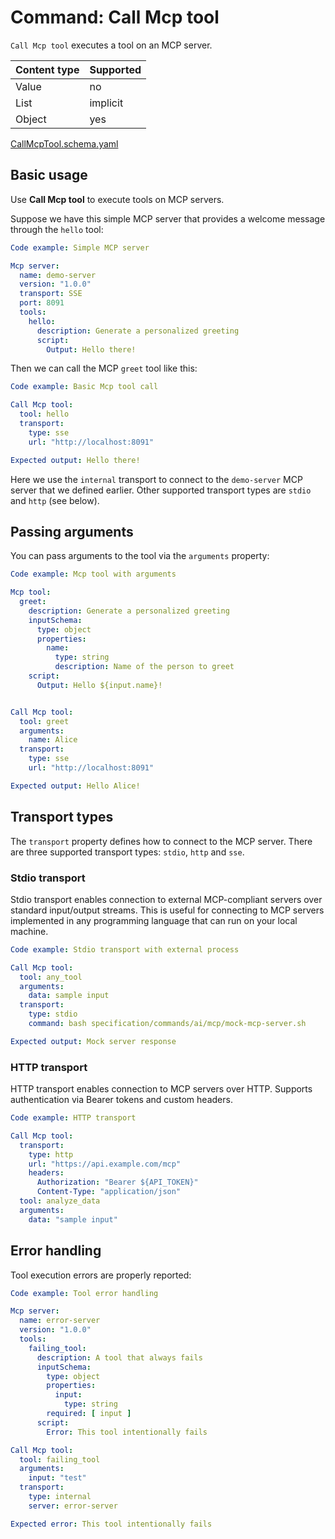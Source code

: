 # Command: Call Mcp tool

`Call Mcp tool` executes a tool on an MCP server.

| Content type | Supported |
|--------------|-----------|
| Value        | no        |
| List         | implicit  |
| Object       | yes       |

[CallMcpTool.schema.yaml](schema/Call%20Mcp%20tool.schema.yaml)

## Basic usage

Use **Call Mcp tool** to execute tools on MCP servers.

Suppose we have this simple MCP server that provides a welcome message through the  `hello` tool:

```yaml specscript
Code example: Simple MCP server

Mcp server:
  name: demo-server
  version: "1.0.0"
  transport: SSE
  port: 8091
  tools:
    hello:
      description: Generate a personalized greeting
      script:
        Output: Hello there!
```

Then we can call the MCP `greet` tool like this:

```yaml specscript
Code example: Basic Mcp tool call

Call Mcp tool:
  tool: hello
  transport:
    type: sse
    url: "http://localhost:8091"

Expected output: Hello there!
```

Here we use the `internal` transport to connect to the `demo-server` MCP server that we defined earlier. Other supported
transport types are `stdio` and `http` (see below).

## Passing arguments

You can pass arguments to the tool via the `arguments` property:

```yaml specscript
Code example: Mcp tool with arguments

Mcp tool:
  greet:
    description: Generate a personalized greeting
    inputSchema:
      type: object
      properties:
        name:
          type: string
          description: Name of the person to greet
    script:
      Output: Hello ${input.name}!


Call Mcp tool:
  tool: greet
  arguments:
    name: Alice
  transport:
    type: sse
    url: "http://localhost:8091"

Expected output: Hello Alice!

```

## Transport types

The `transport` property defines how to connect to the MCP server. There are three supported transport types:
`stdio`, `http` and `sse`.

### Stdio transport

Stdio transport enables connection to external MCP-compliant servers over standard input/output streams. This is useful
for connecting to MCP servers implemented in any programming language that can run on your local machine.

```yaml FIXME specscript  ==> Example hangs after running HTTP client before it
Code example: Stdio transport with external process

Call Mcp tool:
  tool: any_tool
  arguments:
    data: sample input
  transport:
    type: stdio
    command: bash specification/commands/ai/mcp/mock-mcp-server.sh

Expected output: Mock server response
```

### HTTP transport

HTTP transport enables connection to MCP servers over HTTP. Supports authentication via Bearer tokens and custom
headers.

```yaml
Code example: HTTP transport

Call Mcp tool:
  transport:
    type: http
    url: "https://api.example.com/mcp"
    headers:
      Authorization: "Bearer ${API_TOKEN}"
      Content-Type: "application/json"
  tool: analyze_data
  arguments:
    data: "sample input"
```

## Error handling

Tool execution errors are properly reported:

```yaml specscript
Code example: Tool error handling

Mcp server:
  name: error-server
  version: "1.0.0"
  tools:
    failing_tool:
      description: A tool that always fails
      inputSchema:
        type: object
        properties:
          input:
            type: string
        required: [ input ]
      script:
        Error: This tool intentionally fails

Call Mcp tool:
  tool: failing_tool
  arguments:
    input: "test"
  transport:
    type: internal
    server: error-server

Expected error: This tool intentionally fails
```

<!-- yaml specscript
Mcp server:
  name: demo-server
  version: "1.0.0"
  stop: true

Mcp server:
  name: error-server
  version: "1.0.0"
  stop: true
-->